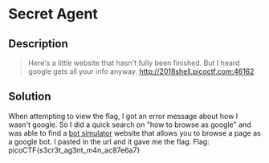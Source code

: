 # Secret Agent
## Description
>Here's a little website that hasn't fully been finished. But I heard google gets all your info anyway. http://2018shell.picoctf.com:46162
## Solution
When attempting to view the flag, I got an error message about how I wasn't
google. So I did a quick search on "how to browse as google" and was able to
find a [bot simulator](http://www.botsimulator.com/) website that allows you to
browse a page as a google bot. I pasted in the url and it gave me the flag.
Flag: picoCTF{s3cr3t_ag3nt_m4n_ac87e6a7}
